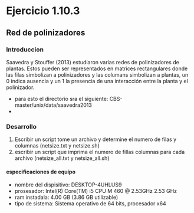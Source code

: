 # Ejercicio 1.10.3
## Red de polinizadores
### Introduccion 
Saavedra y Stouffer (2013) estudiaron varias redes de polinizadores de plantas. Estos pueden ser representados en matrices rectangulares donde las filas simbolizan a polinizadores y las columans simbolizan a plantas, un 0 indica ausencia y un 1 la presencia de una interacción entre la planta y el polinizador.
- para esto el directorio sra el siguiente: CBS-master/unix/data/saavedra2013
-
### Desarrollo
1. Escribir un script tome un archivo y determine el numero de filas y columnas (netsize.txt y netsize.sh)
2. escribir un script que imprima el numero de fillas  columnas para cada archivo (netsize_all.txt y netsize_all.sh)

#### especificaciones de equipo

- nombre del dispisitivo: DESKTOP-4UHLUS9
- prosesador: Intel(R) Core(TM) i5 CPU       M 460  @ 2.53GHz   2.53 GHz
- ram instadala: 4.00 GB (3.86 GB utilizable)
- tipo de sistema: Sistema operativo de 64 bits, procesador x64
